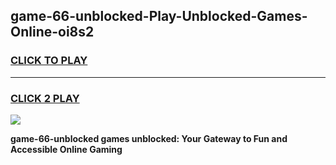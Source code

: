 
## game-66-unblocked-Play-Unblocked-Games-Online-oi8s2
<h3>
<a href="https://premium76.site?title=game-66-unblocked&ref=25A">CLICK TO PLAY</a></h3>
<hr>

<h3>
<a href="https://premium76.site?title=game-66-unblocked&ref=25A">CLICK 2 PLAY</a>
  
</h3>

<a href="https://premium76.site?title=game-66-unblocked&ref=25A"><img src="https://clearcache.store/games.png"></a>


**game-66-unblocked games unblocked: Your Gateway to Fun and Accessible Online Gaming**
